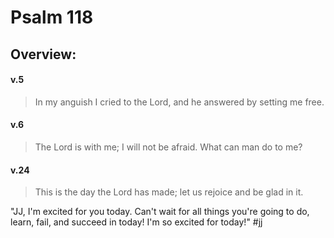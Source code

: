 # Psalm 118

## Overview:



#### v.5
>In my anguish I cried to the Lord, and he answered by setting me free.

#### v.6
>The Lord is with me; I will not be afraid. What can man do to me?

#### v.24
>This is the day the Lord has made; let us rejoice and be glad in it.

"JJ, I'm excited for you today. Can't wait for all things you're going to do, learn, fail, and succeed in today! I'm so excited for today!"
#jj 
